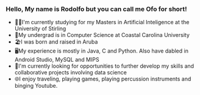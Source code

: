 ### Hello, My name is Rodolfo but you can call me Ofo for short!

- 👨‍🎓I'm currently studying for my Masters in Artificial Inteligence at the University of Stirling
- 🧒My undergrad is in Computer Science at Coastal Carolina University
- 🏖️I was born and raised in Aruba
- 🖥️My experience is mostly in Java, C and Python. Also have dabled in Android Studio, MySQL and MIPS
- 🧠I'm currently looking for opportunities to further develop my skills and collaborative projects involving data science
- 🌐I enjoy traveling, playing games, playing percussion instruments and binging Youtube.
